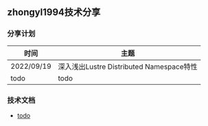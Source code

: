 ## zhongyl1994技术分享


### 分享计划
|  时间   | 主题  |
|  ----  | ----  |
| 2022/09/19  | 深入浅出Lustre  Distributed Namespace特性 |
| todo  | todo |

### 技术文档
- [todo](https://github.com/perrynzhou/deep-dive-storage-in-china/tree/master/slideshare/perrynzhou/lustre)









